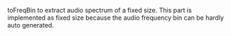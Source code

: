 
toFreqBin to extract audio spectrum of a fixed size.
This part is implemented as fixed size because the audio frequency bin can be hardly auto generated.